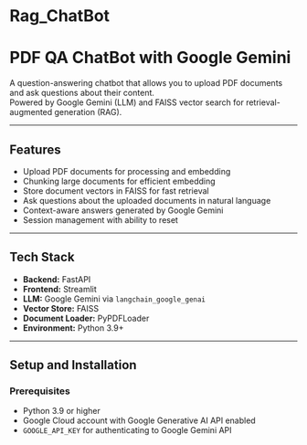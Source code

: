 # Rag_ChatBot
# PDF QA ChatBot with Google Gemini

A question-answering chatbot that allows you to upload PDF documents and ask questions about their content.  
Powered by Google Gemini (LLM) and FAISS vector search for retrieval-augmented generation (RAG).

---

## Features

- Upload PDF documents for processing and embedding
- Chunking large documents for efficient embedding
- Store document vectors in FAISS for fast retrieval
- Ask questions about the uploaded documents in natural language
- Context-aware answers generated by Google Gemini
- Session management with ability to reset

---

## Tech Stack

- **Backend:** FastAPI  
- **Frontend:** Streamlit  
- **LLM:** Google Gemini via `langchain_google_genai`  
- **Vector Store:** FAISS  
- **Document Loader:** PyPDFLoader  
- **Environment:** Python 3.9+  

---

## Setup and Installation

### Prerequisites

- Python 3.9 or higher  
- Google Cloud account with Google Generative AI API enabled  
- `GOOGLE_API_KEY` for authenticating to Google Gemini API  


